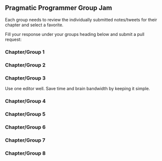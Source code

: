 ## Pragmatic Programmer Group Jam

Each group needs to review the individually submitted notes/tweets for their chapter and select a favorite.

Fill your response under your groups heading below and submit a pull request:

### Chapter/Group 1

### Chapter/Group 2

### Chapter/Group 3
Use one editor well. Save time and brain bandwidth by keeping it simple.

### Chapter/Group 4

### Chapter/Group 5

### Chapter/Group 6

### Chapter/Group 7

### Chapter/Group 8
